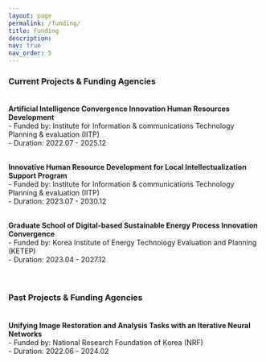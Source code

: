 ```yaml
---
layout: page
permalink: /funding/
title: Funding
description: 
nav: true
nav_order: 5
---
```


### Current Projects & Funding Agencies <br><br>

**Artificial Intelligence Convergence Innovation Human Resources Development** <br>
    - Funded by: Institute for Information & communications Technology Planning & evaluation (IITP) <br>
    - Duration: 2022.07 - 2025.12 <br><br>
    
      
**Innovative Human Resource Development for Local Intellectualization Support Program** <br>
    - Funded by: Institute for Information & communications Technology Planning & evaluation (IITP) <br>
    - Duration: 2023.07 - 2030.12 <br><br>

      
**Graduate School of Digital-based Sustainable Energy Process Innovation Convergence** <br>
    - Funded by: Korea Institute of Energy Technology Evaluation and Planning (KETEP) <br>
    - Duration: 2023.04 - 2027.12 <br><br><br>
    

### Past Projects & Funding Agencies <br><br>

**Unifying Image Restoration and Analysis Tasks with an Iterative Neural Networks** <br>
    - Funded by: National Research Foundation of Korea (NRF) <br>
    - Duration: 2022.06 - 2024.02 <br><br>

  
